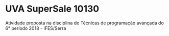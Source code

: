 # UVA SuperSale 10130
Atividade proposta na disciplina de Técnicas de programação avançada do 6° período 2018 - IFES/Serra
